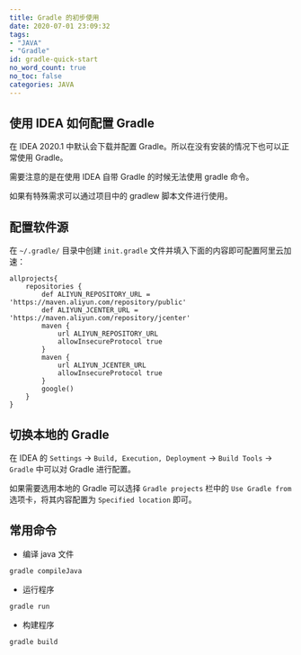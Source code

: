 ```yaml
---
title: Gradle 的初步使用
date: 2020-07-01 23:09:32
tags:
- "JAVA"
- "Gradle"
id: gradle-quick-start
no_word_count: true
no_toc: false
categories: JAVA
---
```


## 使用 IDEA 如何配置 Gradle

在 IDEA 2020.1 中默认会下载并配置 Gradle。所以在没有安装的情况下也可以正常使用 Gradle。

需要注意的是在使用 IDEA 自带 Gradle 的时候无法使用 gradle 命令。

如果有特殊需求可以通过项目中的 gradlew 脚本文件进行使用。

## 配置软件源

在 `~/.gradle/` 目录中创建 `init.gradle` 文件并填入下面的内容即可配置阿里云加速：

```text
allprojects{
    repositories {
        def ALIYUN_REPOSITORY_URL = 'https://maven.aliyun.com/repository/public'
        def ALIYUN_JCENTER_URL = 'https://maven.aliyun.com/repository/jcenter'
        maven {
            url ALIYUN_REPOSITORY_URL
            allowInsecureProtocol true
        }
        maven {
            url ALIYUN_JCENTER_URL
            allowInsecureProtocol true
        }
        google()
    }
}
```

## 切换本地的 Gradle

在 IDEA 的 `Settings` -> `Build, Execution, Deployment` -> `Build Tools` -> `Gradle` 中可以对 Gradle 进行配置。

如果需要选用本地的 Gradle 可以选择 `Gradle projects` 栏中的 `Use Gradle from` 选项卡，将其内容配置为 `Specified location` 即可。

## 常用命令

- 编译 java 文件

```bash
gradle compileJava
```

- 运行程序

```bash
gradle run
```

- 构建程序

```bash
gradle build
```
